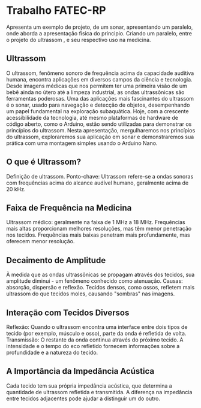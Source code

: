 # Trabalho FATEC-RP

Apresenta um exemplo de projeto, de um sonar, apresentando um paralelo, onde aborda a apresentação física do principio. Criando um paralelo, entre o projeto do ultrassom , e seu respectivo uso na medicina.


## Ultrassom
O ultrassom, fenômeno sonoro de frequência acima da capacidade auditiva humana, encontra aplicações em diversos campos da ciência e tecnologia. Desde imagens médicas que nos permitem ter uma primeira visão de um bebê ainda no útero até a limpeza industrial, as ondas ultrassônicas são ferramentas poderosas. Uma das aplicações mais fascinantes do ultrassom é o sonar, usado para navegação e detecção de objetos, desempenhando um papel fundamental na exploração subaquática. Hoje, com a crescente acessibilidade da tecnologia, até mesmo plataformas de hardware de código aberto, como o Arduino, estão sendo utilizadas para demonstrar os princípios do ultrassom. Nesta apresentação, mergulharemos nos princípios do ultrassom, exploraremos sua aplicação em sonar e demonstraremos sua prática com uma montagem simples usando o Arduino Nano.

## O que é Ultrassom?

Definição de ultrassom.
Ponto-chave: Ultrassom refere-se a ondas sonoras com frequências acima do alcance audível humano, geralmente acima de 20 kHz.

## Faixa de Frequência na Medicina

Ultrassom médico: geralmente na faixa de 1 MHz a 18 MHz.
Frequências mais altas proporcionam melhores resoluções, mas têm menor penetração nos tecidos.
Frequências mais baixas penetram mais profundamente, mas oferecem menor resolução.

## Decaimento de Amplitude

À medida que as ondas ultrassônicas se propagam através dos tecidos, sua amplitude diminui - um fenômeno conhecido como atenuação.
Causas: absorção, dispersão e reflexão.
Tecidos densos, como ossos, refletem mais ultrassom do que tecidos moles, causando "sombras" nas imagens.

## Interação com Tecidos Diversos

Reflexão: Quando o ultrassom encontra uma interface entre dois tipos de tecido (por exemplo, músculo e osso), parte da onda é refletida de volta.
Transmissão: O restante da onda continua através do próximo tecido.
A intensidade e o tempo do eco refletido fornecem informações sobre a profundidade e a natureza do tecido.

## A Importância da Impedância Acústica

Cada tecido tem sua própria impedância acústica, que determina a quantidade de ultrassom refletida e transmitida.
A diferença na impedância entre tecidos adjacentes pode ajudar a distinguir um do outro.
